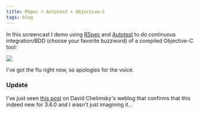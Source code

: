 ```yaml
---
title: RSpec + Autotest + Objective-C
tags: blog
---
```


In this screencast I demo using [RSpec](http://rspec.info/) and [Autotest](http://www.zenspider.com/ZSS/Products/ZenTest/) to do continuous integration/BDD (choose your favorite buzzword) of a compiled Objective-C tool:

[![](/system/images/legacy/rspec_autotest_objc.png)](http://www.wincent.com/a/about/wincent/weblog/screencasts/rspec_autotest_objc.mov)

I've got the flu right now, so apologies for the voice.

### Update

I've just seen [this post](http://blog.davidchelimsky.net/articles/2008/01/15/rspec-1-1-2-and-zentest-3-8-0) on David Chelimsky's weblog that confirms that this indeed new for 3.8.0 and I wasn't just imagining it...
